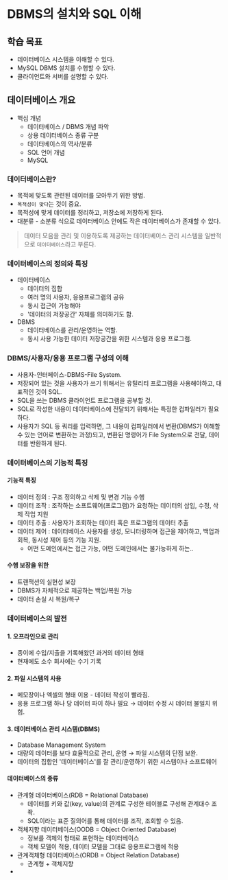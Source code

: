 # DBMS의 설치와 SQL 이해
## 학습 목표
- 데이터베이스 시스템을 이해할 수 있다.
- MySQL DBMS 설치를 수행할 수 있다.
- 클라이언트와 서버를 설명할 수 있다.

## 데이터베이스 개요
- 핵심 개념
    - 데이터베이스 / DBMS 개념 파악
    - 상용 데이터베이스 종류 구분
    - 데이터베이스의 역사/분류
    - SQL 언어 개념
    - MySQL

### 데이터베이스란?
- 목적에 맞도록 관련된 데이터를 모아두기 위한 방법. 
- `목적성이 맞다`는 것이 중요.
- 목적성에 맞게 데이터를 정리하고, 저장소에 저장하게 된다. 
- 대분류 - 소분류 식으로 데이터베이스 안에도 작은 데이터베이스가 존재할 수 있다.
> 데이터 모음을 관리 및 이용하도록 제공하는 데이터베이스 관리 시스템을 일반적으로 `데이터베이스`라고 부른다.

### 데이터베이스의 정의와 특징
- 데이터베이스
    - 데이터의 집합
    - 여러 명의 사용자, 응용프로그램의 공유
    - 동시 접근이 가능해야
    - '데이터의 저장공간' 자체를 의미하기도 함. 
- DBMS
    - 데이터베이스를 관리/운영하는 역할.
    - 동시 사용 가능한 데이터 저장공간을 위한 시스템과 응용 프로그램. 

### DBMS/사용자/응용 프로그램 구성의 이해
- 사용자-인터페이스-DBMS-File System.
- 저장되어 있는 것을 사용자가 쓰기 위해서는 유틸리티 프로그램을 사용해야하고, 대표적인 것이 SQL. 
- SQL을 쓰는 DBMS 클라이언트 프로그램을 공부할 것.
- SQL로 작성한 내용이 데이터베이스에 전달되기 위해서는 특정한 컴파일러가 필요하다. 
- 사용자가 SQL 등 쿼리를 입력하면, 그 내용이 컴파일러에서 변환(DBMS가 이해할 수 있는 언어로 변환하는 과정)되고, 변환된 명령어가 File System으로 전달, 데이터를 반환하게 된다.

### 데이터베이스의 기능적 특징
#### 기능적 특징
- 데이터 정의 : 구조 정의하고 삭제 및 변경 기능 수행
- 데이터 조작 : 조작하는 소프트웨어(프로그램)가 요청하는 데이터의 삽입, 수정, 삭제 작업 지원
- 데이터 추출 : 사용자가 조회하는 데이터 혹은 프로그램의 데이터 추출
- 데이터 제어 : 데이터베이스 사용자를 생성, 모니터링하며 접근을 제어하고, 백업과 회복, 동시성 제어 등의 기능 지원.
    - 어떤 도메인에서는 접근 가능, 어떤 도메인에서는 불가능하게 하는.. 
#### 수행 보장을 위한
- 트랜잭션의 실현성 보장
- DBMS가 자체적으로 제공하는 백업/복원 가능
- 데이터 손실 시 복원/복구

### 데이터베이스의 발전

#### 1. 오프라인으로 관리
- 종이에 수입/지출을 기록해왔던 과거의 데이터 형태
- 현재에도 소수 회사에는 수기 기록

#### 2. 파일 시스템의 사용
- 메모장이나 엑셀의 형태 이용 - 데이터 작성이 빨라짐.
- 응용 프로그램 하나 당 데이터 파이 하나 필요 → 데이터 수정 시 데이터 불일치 위험.

#### 3. 데이터베이스 관리 시스템(DBMS)
- Database Management System
- 대량의 데이터를 보다 효율적으로 관리, 운영 → 파일 시스템의 단점 보완.
- 데이터의 집합인 '데이터베이스'를 잘 관리/운영하기 위한 시스템이나 소프트웨어

#### 데이터베이스의 종류
- 관계형 데이터베이스(RDB = Relational Database)
    - 데이터를 키와 값(key, value)의 관계로 구성한 테이블로 구성해 관계대수 조좍. 
    - SQL이라는 표준 질의어를 통해 데이터를 조작, 조회할 수 있음.
- 객체지향 데이터베이스(OODB = Object Oriented Database)
    - 정보를 객체의 형태로 표현하는 데이터베이스
    - 객체 모델이 적용, 데이터 모델을 그대로 응용프로그램에 적용
- 관계객체형 데이터베이스(ORDB = Object Relation Database)
    - 관계형 + 객체지향
- 

